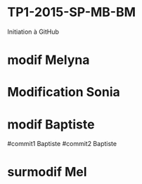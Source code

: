 # TP1-2015-SP-MB-BM
Initiation à GitHub

# modif Melyna


# Modification Sonia

# modif Baptiste


#commit1 Baptiste
#commit2 Baptiste

# surmodif Mel

